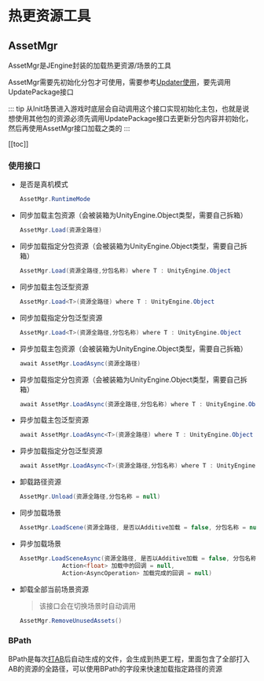 # 热更资源工具

## AssetMgr

AssetMgr是JEngine封装的加载热更资源/场景的工具

AssetMgr需要先初始化分包才可使用，需要参考[Updater使用](./Updater.md)，要先调用UpdatePackage接口

::: tip
从Init场景进入游戏时底层会自动调用这个接口实现初始化主包，也就是说想使用其他包的资源必须先调用UpdatePackage接口去更新分包内容并初始化，然后再使用AssetMgr接口加载之类的
:::

[[toc]]



### 使用接口

- 是否是真机模式

  ```csharp
  AssetMgr.RuntimeMode
  ```

- 同步加载主包资源（会被装箱为UnityEngine.Object类型，需要自己拆箱）

  ```csharp
  AssetMgr.Load(资源全路径)
  ```

- 同步加载指定分包资源（会被装箱为UnityEngine.Object类型，需要自己拆箱）

  ```csharp
  AssetMgr.Load(资源全路径,分包名称) where T : UnityEngine.Object
  ```

- 同步加载主包泛型资源

  ```csharp
  AssetMgr.Load<T>(资源全路径) where T : UnityEngine.Object
  ```

- 同步加载指定分包泛型资源

  ```csharp
  AssetMgr.Load<T>(资源全路径,分包名称) where T : UnityEngine.Object
  ```

- 异步加载主包资源（会被装箱为UnityEngine.Object类型，需要自己拆箱）

  ```csharp
  await AssetMgr.LoadAsync(资源全路径)
  ```

- 异步加载指定分包资源（会被装箱为UnityEngine.Object类型，需要自己拆箱）

  ```csharp
  await AssetMgr.LoadAsync(资源全路径,分包名称) where T : UnityEngine.Object
  ```

- 异步加载主包泛型资源

  ```csharp
  await AssetMgr.LoadAsync<T>(资源全路径) where T : UnityEngine.Object
  ```

- 异步加载指定分包泛型资源

  ```csharp
  await AssetMgr.LoadAsync<T>(资源全路径,分包名称) where T : UnityEngine.Object
  ```

- 卸载路径资源

  ```csharp
  AssetMgr.Unload(资源全路径,分包名称 = null)
  ```

- 同步加载场景

  ```csharp
  AssetMgr.LoadScene(资源全路径, 是否以Additive加载 = false, 分包名称 = null)
  ```

- 异步加载场景

  ```csharp
  AssetMgr.LoadSceneAsync(资源全路径, 是否以Additive加载 = false, 分包名称 = null,
              Action<float> 加载中的回调 = null,
              Action<AsyncOperation> 加载完成的回调 = null)
  ```

- 卸载全部当前场景资源

  > 该接口会在切换场景时自动调用

  ```csharp
  AssetMgr.RemoveUnusedAssets()
  ```

  





### BPath

BPath是每次[打AB](./BuildAb.md)后自动生成的文件，会生成到热更工程，里面包含了全部打入AB的资源的全路径，可以使用BPath的字段来快速加载指定路径的资源
